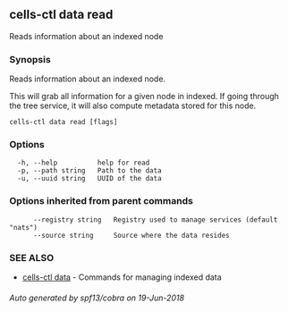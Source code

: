 ## cells-ctl data read

Reads information about an indexed node

### Synopsis

Reads information about an indexed node.

This will grab all information for a given node in indexed. If going through the tree service, it will also
compute metadata stored for this node.


```
cells-ctl data read [flags]
```

### Options

```
  -h, --help          help for read
  -p, --path string   Path to the data
  -u, --uuid string   UUID of the data
```

### Options inherited from parent commands

```
      --registry string   Registry used to manage services (default "nats")
      --source string     Source where the data resides
```

### SEE ALSO

* [cells-ctl data](cells-ctl-data)	 - Commands for managing indexed data

###### Auto generated by spf13/cobra on 19-Jun-2018
